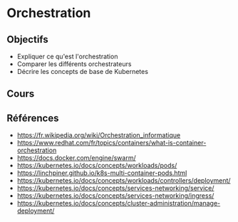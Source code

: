 # Orchestration

## Objectifs

- Expliquer ce qu'est l'orchestration
- Comparer les différents orchestrateurs
- Décrire les concepts de base de Kubernetes

## Cours

<Reveate markdown-file="/lessons/orchestration.md" />

## Références

- https://fr.wikipedia.org/wiki/Orchestration_informatique
- https://www.redhat.com/fr/topics/containers/what-is-container-orchestration
- https://docs.docker.com/engine/swarm/
- https://kubernetes.io/docs/concepts/workloads/pods/
- https://linchpiner.github.io/k8s-multi-container-pods.html
- https://kubernetes.io/docs/concepts/workloads/controllers/deployment/
- https://kubernetes.io/docs/concepts/services-networking/service/
- https://kubernetes.io/docs/concepts/services-networking/ingress/
- https://kubernetes.io/docs/concepts/cluster-administration/manage-deployment/
